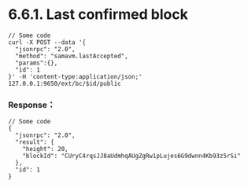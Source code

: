 # 6.6.1. Last confirmed block

```
// Some code
curl -X POST --data '{
  "jsonrpc": "2.0",
  "method": "samavm.lastAccepted",
  "params":{},
  "id": 1
}' -H 'content-type:application/json;' 127.0.0.1:9650/ext/bc/$id/public
```

### Response：

```
// Some code
{
  "jsonrpc": "2.0",
  "result": {
    "height": 20,
    "blockId": "CUryC4rqsJJ8aUdmhqAUgZgRw1pLujes6G9dwnn4Kb93z5rSi"
  },
  "id": 1
}
```
